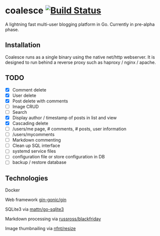 # coalesce [![Build Status](https://travis-ci.org/nytopop/coalesce.svg?branch=master)](https://travis-ci.org/nytopop/coalesce)

A lightning fast multi-user blogging platform in Go. Currently in pre-alpha phase.

## Installation

Coalesce runs as a single binary using the native net/http webserver. It is designed to run behind a reverse proxy such as haproxy / nginx / apache.

## TODO

- [x] Comment delete
- [x] User delete
- [x] Post delete with comments
- [ ] Image CRUD
- [ ] Search
- [x] Display author / timestamp of posts in list and view
- [x] Cascading delete
- [ ] /users/me page, # comments, # posts, user information
- [ ] /users/mycomments
- [ ] Markdown commenting
- [ ] Clean up SQL interface
- [ ] systemd service files
- [ ] configuration file or store configuration in DB
- [ ] backup / restore database

## Technologies

Docker

Web framework [gin-gonic/gin](https://github.com/gin-gonic/gin)

SQLite3 via [mattn/go-sqlite3](https://github.com/mattn/go-sqlite3)

Markdown processing via [russross/blackfriday](https://github.com/russross/blackfriday)

Image thumbnailing via [nfnt/resize](https://github.com/nfnt/resize)
